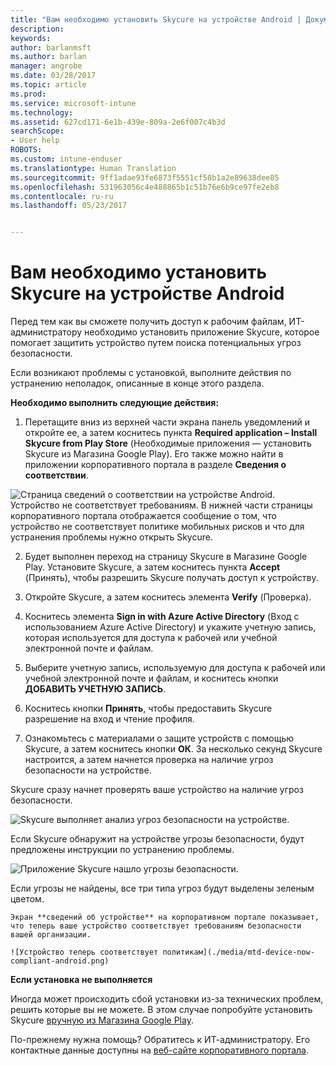 ```yaml
---
title: "Вам необходимо установить Skycure на устройстве Android | Документация Майкрософт"
description: 
keywords: 
author: barlanmsft
ms.author: barlan
manager: angrobe
ms.date: 03/28/2017
ms.topic: article
ms.prod: 
ms.service: microsoft-intune
ms.technology: 
ms.assetid: 627cd171-6e1b-439e-809a-2e6f007c4b3d
searchScope:
- User help
ROBOTS: 
ms.custom: intune-enduser
ms.translationtype: Human Translation
ms.sourcegitcommit: 9ff1adae93fe6873f5551cf58b1a2e89638dee85
ms.openlocfilehash: 531963056c4e488865b1c51b76e6b9ce97fe2eb8
ms.contentlocale: ru-ru
ms.lasthandoff: 05/23/2017


---
```


# <a name="you-need-to-install-skycure-on-your-android-device"></a>Вам необходимо установить Skycure на устройстве Android

Перед тем как вы сможете получить доступ к рабочим файлам, ИТ-администратору необходимо установить приложение Skycure, которое помогает защитить устройство путем поиска потенциальных угроз безопасности.

Если возникают проблемы с установкой, выполните действия по устранению неполадок, описанные в конце этого раздела.

**Необходимо выполнить следующие действия:**

1. Перетащите вниз из верхней части экрана панель уведомлений и откройте ее, а затем коснитесь пункта **Required application – Install Skycure from Play Store** (Необходимые приложения — установить Skycure из Магазина Google Play). Его также можно найти в приложении корпоративного портала в разделе __Сведения о соответствии__.

  ![Страница сведений о соответствии на устройстве Android. Устройство не соответствует требованиям. В нижней части страницы корпоративного портала отображается сообщение о том, что устройство не соответствует политике мобильных рисков и что для устранения проблемы нужно открыть Skycure.](./media/skycure-resolves-compliance-android.png)

2. Будет выполнен переход на страницу Skycure в Магазине Google Play. Установите Skycure, а затем коснитесь пункта **Accept** (Принять), чтобы разрешить Skycure получать доступ к устройству.

3. Откройте Skycure, а затем коснитесь элемента **Verify** (Проверка).

4. Коснитесь элемента **Sign in with Azure Active Directory** (Вход с использованием Azure Active Directory) и укажите учетную запись, которая используется для доступа к рабочей или учебной электронной почте и файлам.

5. Выберите учетную запись, используемую для доступа к рабочей или учебной электронной почте и файлам, и коснитесь кнопки **ДОБАВИТЬ УЧЕТНУЮ ЗАПИСЬ**.

6. Коснитесь кнопки **Принять**, чтобы предоставить Skycure разрешение на вход и чтение профиля.

7. Ознакомьтесь с материалами о защите устройств с помощью Skycure, а затем коснитесь кнопки **ОК**. За несколько секунд Skycure настроится, а затем начнется проверка на наличие угроз безопасности на устройстве.

  Skycure сразу начнет проверять ваше устройство на наличие угроз безопасности.

  ![Skycure выполняет анализ угроз безопасности на устройстве.](./media/skycure-scan-in-progress-android.png)

  Если Skycure обнаружит на устройстве угрозы безопасности, будут предложены инструкции по устранению проблемы.

  ![Приложение Skycure нашло угрозы безопасности.](./media/skycure-found-a-threat-android.png)

  Если угрозы не найдены, все три типа угроз будут выделены зеленым цветом.

    Экран **сведений об устройстве** на корпоративном портале показывает, что теперь ваше устройство соответствует требованиям безопасности вашей организации.

    ![Устройство теперь соответствует политикам](./media/mtd-device-now-compliant-android.png)

**Если установка не выполняется**

Иногда может происходить сбой установки из-за технических проблем, решить которые вы не можете. В этом случае попробуйте установить Skycure [вручную из Магазина Google Play](https://play.google.com/store/apps/details?id=com.skycure.skycure).

По-прежнему нужна помощь? Обратитесь к ИТ-администратору. Его контактные данные доступны на [веб-сайте корпоративного портала](http://portal.manage.microsoft.com).

